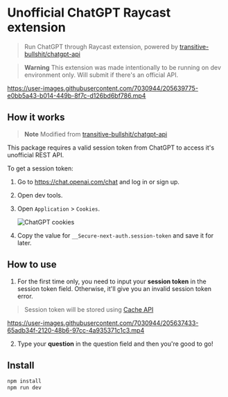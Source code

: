 # Unofficial ChatGPT Raycast extension

> Run ChatGPT through Raycast extension, powered by [transitive-bullshit/chatgpt-api](https://github.com/transitive-bullshit/chatgpt-api)

> **Warning**
> This extension was made intentionally to be running on dev environment only. Will submit if there's an official API.

https://user-images.githubusercontent.com/7030944/205639775-e0bb5a43-b014-449b-8f7c-d126bd6bf786.mp4

## How it works

> **Note**
> Modified from [transitive-bullshit/chatgpt-api](https://github.com/transitive-bullshit/chatgpt-api)

This package requires a valid session token from ChatGPT to access it's unofficial REST API.

To get a session token:
1. Go to https://chat.openai.com/chat and log in or sign up.
2. Open dev tools.
3. Open `Application` > `Cookies`.

   ![ChatGPT cookies](https://github.com/transitive-bullshit/chatgpt-api/blob/main/media/session-token.png?raw=true)
   
4. Copy the value for `__Secure-next-auth.session-token` and save it for later.

## How to use

1. For the first time only, you need to input your __session token__ in the session token field. Otherwise, it'll give you an invalid session token error.
> Session token will be stored using [Cache API](https://developers.raycast.com/api-reference/cache)

https://user-images.githubusercontent.com/7030944/205637433-65adb34f-2120-48b6-97cc-4a935371c1c3.mp4


2. Type your __question__ in the question field and then you're good to go!


## Install

```bash
npm install
npm run dev
```
